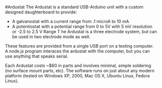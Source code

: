 #Ardustat
The Ardustat is  a standard USB-Arduino unit with a custom designed daughterboard to provide:

- A galvanostat with a current range from .1 microA to 10 mA
- A potentiostat with a potential range from 0 to 5V with 5 mV resolution or -2.5 to 2.5 V Range
T
he Ardustat is a three electrode system, but can be used in two electrode mode as well.

These features are provided from a single USB port on a testing computer. A node.js program interaces the ardustat with the computer, but you can use anything that speaks serial.

Each Ardustat costs ~$60 in parts and involves minimal, simple soldering (no surface mount parts, etc). The software runs on just about any modern platform (tested on Windows XP, 2000, Mac OS X, Ubuntu Linux, Fedora Linux).

